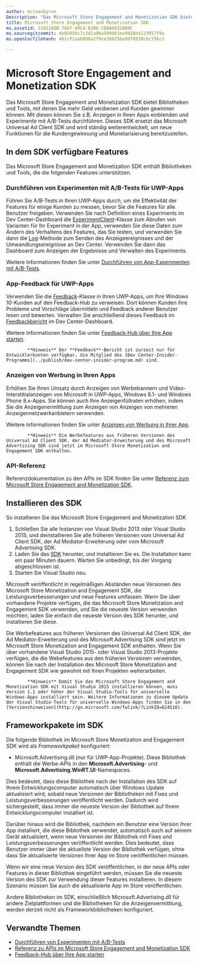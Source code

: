 ```yaml
---
author: mcleanbyron
Description: "Das Microsoft Store Engagement and Monetization SDK bietet Bibliotheken und Tools zum Hinzufügen von Features zu Ihren Apps, mit denen Sie mehr Geld verdienen und Kunden gewinnen können."
title: Microsoft Store Engagement and Monetization SDK
ms.assetid: 518516DB-70A7-49C4-B3B6-CD8A98320B9C
ms.sourcegitcommit: de85956c7c1d2a0ba509d61ee8928b412f057f8a
ms.openlocfilehash: 481cf2aab806a1f9ce368256a9df8930cbc756c1

---
```


# Microsoft Store Engagement and Monetization SDK

Das Microsoft Store Engagement and Monetization SDK bietet Bibliotheken und Tools, mit denen Sie mehr Geld verdienen und Kunden gewinnen können. Mit diesen können Sie z.B. Anzeigen in Ihren Apps einblenden und Experimente mit A/B-Tests durchführen. Dieses SDK ersetzt das Microsoft Universal Ad Client SDK und wird ständig weiterentwickelt, um neue Funktionen für die Kundengewinnung und Monetarisierung bereitzustellen.


## In dem SDK verfügbare Features

Das Microsoft Store Engagement and Monetization SDK enthält Bibliotheken und Tools, die die folgenden Features unterstützen.

### Durchführen von Experimenten mit A/B-Tests für UWP-Apps

Führen Sie A/B-Tests in Ihren UWP-Apps durch, um die Effektivität der Features für einige Kunden zu messen, bevor Sie die Features für alle Benutzer freigeben. Verwenden Sie nach Definition eines Experiments im Dev Center-Dashboard die [ExperimentClient](https://msdn.microsoft.com/library/windows/apps/microsoft.services.store.engagement.experimentclient.aspx)-Klasse zum Abrufen von Varianten für Ihr Experiment in der App, verwenden Sie diese Daten zum Ändern des Verhaltens des Features, das Sie testen, und verwenden Sie dann die [Log](https://msdn.microsoft.com/library/windows/apps/microsoft.services.store.engagement.storeservicescustomevents.log.aspx)-Methode zum Senden des Anzeigeereignisses und der Umwandlungsereignisse an Dev Center. Verwenden Sie dann das Dashboard zum Anzeigen der Ergebnisse und Verwalten des Experiments.

Weitere Informationen finden Sie unter [Durchführen von App-Experimenten mit A/B-Tests](run-app-experiments-with-a-b-testing.md).

### App-Feedback für UWP-Apps

Verwenden Sie die [Feedback](https://msdn.microsoft.com/library/windows/apps/microsoft.services.store.engagement.feedback.aspx)-Klasse in Ihren UWP-Apps, um Ihre Windows 10-Kunden auf den Feedback-Hub zu verweisen. Dort können Kunden ihre Probleme und Vorschläge übermitteln und Feedback anderer Benutzer lesen und bewerten. Verwalten Sie anschließend dieses Feedback im [Feedbackbericht](../publish/feedback-report.md) im Dev Center-Dashboard.

Weitere Informationen finden Sie unter [Feedback-Hub über Ihre App starten](launch-feedback-hub-from-your-app.md).

>
            **Hinweis** Der **Feedback**-Bericht ist zurzeit nur für Entwicklerkonten verfügbar, die Mitglied des [Dev Center-Insider-Programms](../publish/dev-center-insider-program.md) sind.

### Anzeigen von Werbung in Ihren Apps

Erhöhen Sie Ihren Umsatz durch Anzeigen von Werbebannern und Video-Interstitialanzeigen von Microsoft in UWP-Apps, Windows 8.1- und Windows Phone 8.x-Apps. Sie können auch Ihre Anzeigenfüllraten erhöhen, indem Sie die Anzeigenermittlung zum Anzeigen von Anzeigen von mehreren Anzeigennetzwerkanbietern verwenden.

Weitere Informationen finden Sie unter [Anzeigen von Werbung in Ihrer App](display-ads-in-your-app.md).

>
            **Hinweis** Die Werbefeatures aus früheren Versionen des Universal Ad Client SDK, der Ad Mediator-Erweiterung und des Microsoft Advertising SDK sind jetzt im Microsoft Store Monetization and Engagement SDK enthalten.

### API-Referenz

Referenzdokumentation zu den APIs im SDK finden Sie unter [Referenz zum Microsoft Store Engagement and Monetization SDK](https://msdn.microsoft.com/library/windows/apps/mt691886.aspx).

## Installieren des SDK

So installieren Sie das Microsoft Store Engagement and Monetization SDK

1.  Schließen Sie alle Instanzen von Visual Studio 2013 oder Visual Studio 2015, und deinstallieren Sie alle früheren Versionen vom Universal Ad Client SDK, der Ad Mediator-Erweiterung oder vom Microsoft Advertising SDK.
2.  Laden Sie das [SDK](http://aka.ms/store-em-sdk) herunter, und installieren Sie es. Die Installation kann ein paar Minuten dauern. Warten Sie unbedingt, bis der Vorgang abgeschlossen ist.
3.  Starten Sie Visual Studio neu.

Microsoft veröffentlicht in regelmäßigen Abständen neue Versionen des Microsoft Store Monetization and Engagement SDK, die Leistungsverbesserungen und neue Features umfassen. Wenn Sie über vorhandene Projekte verfügen, die das Microsoft Store Monetization and Engagement SDK verwenden, und Sie die neueste Version verwenden möchten, laden Sie einfach die neueste Version des SDK herunter, und installieren Sie diese.

Die Werbefeatures aus früheren Versionen des Universal Ad Client SDK, der Ad Mediator-Erweiterung und des Microsoft Advertising SDK sind jetzt im Microsoft Store Monetization and Engagement SDK enthalten. Wenn Sie über vorhandene Visual Studio 2015- oder Visual Studio 2013-Projekte verfügen, die die Webefeatures aus den früheren Versionen verwenden, können Sie nach der Installation des Microsoft Store Monetization and Engagement SDK wie gewohnt mit Ihren Projekten weiterarbeiten.

>
            **Hinweis** Damit Sie das Microsoft Store Engagement and Monetization SDK mit Visual Studio 2015 installieren können, muss Version 1.1 oder höher der Visual Studio-Tools für universelle Windows-Apps installiert sein. Weitere Informationen zu diesem Update der Visual Studio-Tools für universelle Windows-Apps finden Sie in den [Versionshinweisen](http://go.microsoft.com/fwlink/?LinkID=624516).

## Frameworkpakete im SDK

Die folgende Bibliothek im Microsoft Store Monetization and Engagement SDK wird als *Frameworkpaket* konfiguriert:

* Microsoft.Advertising.dll (nur für UWP-App-Projekte). Diese Bibliothek enthält die Werbe-APIs in den **Microsoft.Advertising**- und **Microsoft.Advertising.WinRT.UI**-Namespaces.

Dies bedeutet, dass diese Bibliothek nach der Installation des SDK auf Ihrem Entwicklungscomputer automatisch über Windows Update aktualisiert wird, sobald neue Versionen der Bibliotheken mit Fixes und Leistungsverbesserungen veröffentlicht werden. Dadurch wird sichergestellt, dass immer die neueste Version der Bibliothek auf Ihrem Entwicklungscomputer installiert ist.

Darüber hinaus wird die Bibliothek, nachdem ein Benutzer eine Version Ihrer App installiert, die diese Bibliothek verwendet, automatisch auch auf seinem Gerät aktualisiert, wenn neue Versionen der Bibliothek mit Fixes und Leistungsverbesserungen veröffentlicht werden. Dies bedeutet, dass Benutzer immer über die aktuellste Version der Bibliothek verfügen, ohne dass Sie aktualisierte Versionen Ihrer App im Store veröffentlichen müssen.

Wenn wir eine neue Version des SDK veröffentlichen, in der neue APIs oder Features in dieser Bibliothek eingeführt werden, müssen Sie die neueste Version des SDK zur Verwendung dieser Features installieren. In diesem Szenario müssen Sie auch die aktualisierte App im Store veröffentlichen.

Andere Bibliotheken im SDK, einschließlich Microsoft.Advertising.dll für andere Zielplattformen und die Bibliotheken für die Anzeigenvermittlung, werden derzeit nicht als Frameworkbibliotheken konfiguriert.

## Verwandte Themen

* [Durchführen von Experimenten mit A/B-Tests](run-app-experiments-with-a-b-testing.md)
* [Referenz zu APIs im Microsoft Store Engagement and Monetization SDK](https://msdn.microsoft.com/library/windows/apps/mt691886.aspx)
* [Feedback-Hub über Ihre App starten](launch-feedback-hub-from-your-app.md)



<!--HONumber=Jun16_HO4-->


